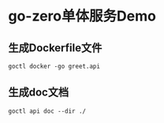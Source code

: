 # go-zero单体服务Demo

## 生成Dockerfile文件
```
goctl docker -go greet.api
```

## 生成doc文档
```
goctl api doc --dir ./
```